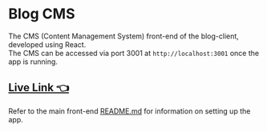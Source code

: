 # Blog CMS

The CMS (Content Management System) front-end of the blog-client, developed using React.  
The CMS can be accessed via port 3001 at `http://localhost:3001` once the app is running.  

## [Live Link 👈](https://blog-48jnwojlx-waldorfio.vercel.app/)

Refer to the main front-end [README.md](https://github.com/Waldorfio/blog-client#readme) for information on setting up the app.
